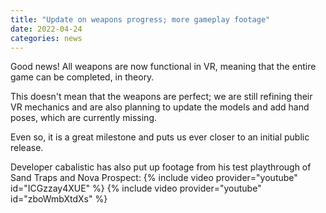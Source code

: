 ```yaml
---
title: "Update on weapons progress; more gameplay footage"
date: 2022-04-24
categories: news
---
```


Good news! All weapons are now functional in VR, meaning that the entire game can be
completed, in theory.

This doesn't mean that the weapons are perfect; we are still refining their VR mechanics
and are also planning to update the models and add hand poses, which are currently
missing.

Even so, it is a great milestone and puts us ever closer to an initial public release.

Developer cabalistic has also put up footage from his test playthrough of Sand Traps
and Nova Prospect:
{% include video provider="youtube" id="ICGzzay4XUE" %}
{% include video provider="youtube" id="zboWmbXtdXs" %}

